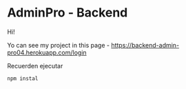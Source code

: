 # AdminPro - Backend

Hi!

Yo can see my project in this page 
    - https://backend-admin-pro04.herokuapp.com/login


Recuerden ejecutar

```
npm instal
```
